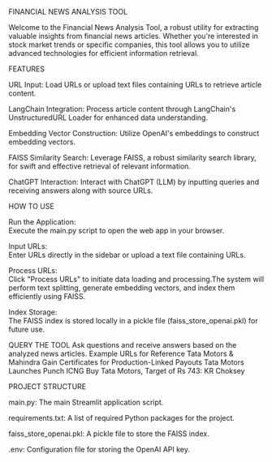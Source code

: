 
FINANCIAL NEWS ANALYSIS TOOL

Welcome to the Financial News Analysis Tool, a robust utility for extracting valuable insights from financial news articles. Whether you're interested in stock market trends or specific companies, this tool allows you to utilize advanced technologies for efficient information retrieval.


FEATURES

URL Input: Load URLs or upload text files containing URLs to retrieve article content.

LangChain Integration: 
Process article content through LangChain's UnstructuredURL Loader for enhanced data understanding.

Embedding Vector Construction: 
Utilize OpenAI's embeddings to construct embedding vectors.

FAISS Similarity Search: 
Leverage FAISS, a robust similarity search library, for swift and effective retrieval of relevant information.

ChatGPT Interaction: 
Interact with ChatGPT (LLM) by inputting queries and receiving answers along with source URLs.



HOW TO USE                      

Run the Application:                      
Execute the main.py script to open the web app in your browser.

Input URLs:                      
Enter URLs directly in the sidebar or upload a text file containing URLs.

Process URLs:                     
Click "Process URLs" to initiate data loading and processing.The system will perform text splitting, generate embedding vectors, and index them efficiently using FAISS.

Index Storage:                  
The FAISS index is stored locally in a pickle file (faiss_store_openai.pkl) for future use.




QUERY THE TOOL
Ask questions and receive answers based on the analyzed news articles.
Example URLs for Reference
Tata Motors & Mahindra Gain Certificates for Production-Linked Payouts
Tata Motors Launches Punch ICNG
Buy Tata Motors, Target of Rs 743: KR Choksey




PROJECT STRUCTURE


main.py: 
The main Streamlit application script.

requirements.txt: 
A list of required Python packages for the project.

faiss_store_openai.pkl: 
A pickle file to store the FAISS index.

.env: 
Configuration file for storing the OpenAI API key.
